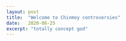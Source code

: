 ```yaml
---
layout: post
title:  "Welcome to Chinmoy controversies"
date:   2020-06-25
excerpt: "totally concept god"
---
```

